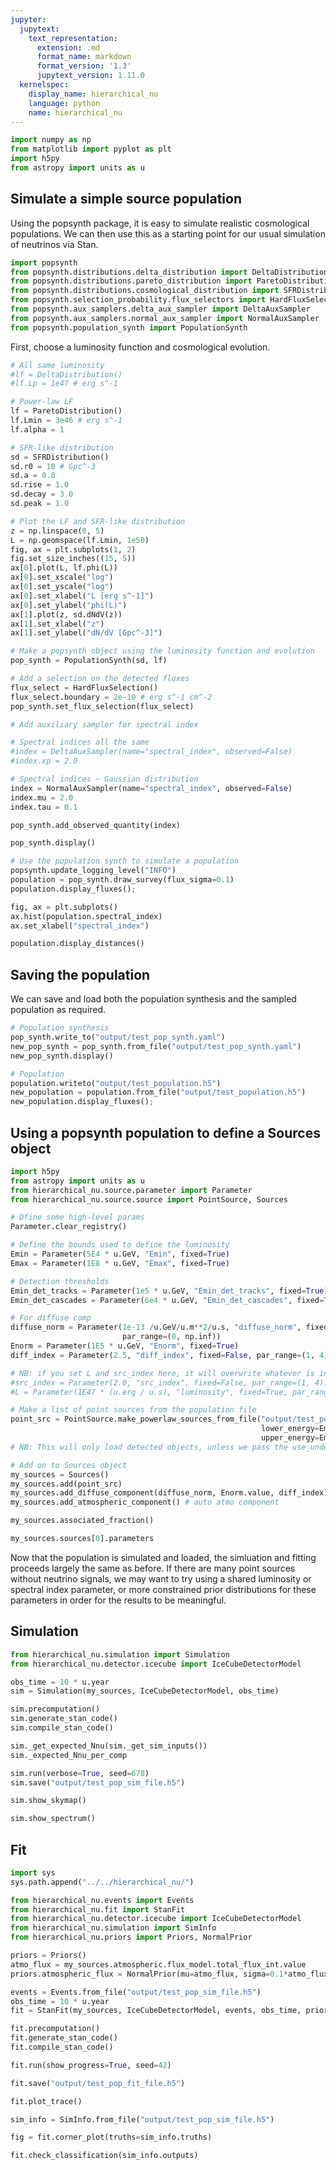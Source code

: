 ```yaml
---
jupyter:
  jupytext:
    text_representation:
      extension: .md
      format_name: markdown
      format_version: '1.3'
      jupytext_version: 1.11.0
  kernelspec:
    display_name: hierarchical_nu
    language: python
    name: hierarchical_nu
---
```


```python
import numpy as np
from matplotlib import pyplot as plt
import h5py
from astropy import units as u
```

## Simulate a simple source population

Using the popsynth package, it is easy to simulate realistic cosmological populations. We can then use this as a starting point for our usual simulation of neutrinos via Stan.

```python
import popsynth
from popsynth.distributions.delta_distribution import DeltaDistribution
from popsynth.distributions.pareto_distribution import ParetoDistribution
from popsynth.distributions.cosmological_distribution import SFRDistribution
from popsynth.selection_probability.flux_selectors import HardFluxSelection
from popsynth.aux_samplers.delta_aux_sampler import DeltaAuxSampler
from popsynth.aux_samplers.normal_aux_sampler import NormalAuxSampler
from popsynth.population_synth import PopulationSynth
```

First, choose a luminosity function and cosmological evolution.

```python
# All same luminosity
#lf = DeltaDistribution()
#lf.Lp = 1e47 # erg s^-1

# Power-law LF
lf = ParetoDistribution()
lf.Lmin = 3e46 # erg s^-1
lf.alpha = 1

# SFR-like distribution
sd = SFRDistribution()
sd.r0 = 10 # Gpc^-3
sd.a = 0.0
sd.rise = 1.0
sd.decay = 3.0
sd.peak = 1.0

# Plot the LF and SFR-like distribution
z = np.linspace(0, 5)
L = np.geomspace(lf.Lmin, 1e50)
fig, ax = plt.subplots(1, 2)
fig.set_size_inches((15, 5))
ax[0].plot(L, lf.phi(L))
ax[0].set_xscale("log")
ax[0].set_yscale("log")
ax[0].set_xlabel("L [erg s^-1]")
ax[0].set_ylabel("phi(L)")
ax[1].plot(z, sd.dNdV(z))
ax[1].set_xlabel("z")
ax[1].set_ylabel("dN/dV [Gpc^-3]")
```

```python
# Make a popsynth object using the luminosity function and evolution
pop_synth = PopulationSynth(sd, lf)

# Add a selection on the detected fluxes
flux_select = HardFluxSelection()
flux_select.boundary = 2e-10 # erg s^-1 cm^-2
pop_synth.set_flux_selection(flux_select)

# Add auxiliary sampler for spectral index

# Spectral indices all the same
#index = DeltaAuxSampler(name="spectral_index", observed=False)
#index.xp = 2.0

# Spectral indices ~ Gaussian distribution
index = NormalAuxSampler(name="spectral_index", observed=False)
index.mu = 2.0
index.tau = 0.1

pop_synth.add_observed_quantity(index)

pop_synth.display()
```

```python
# Use the population synth to simulate a population
popsynth.update_logging_level("INFO")
population = pop_synth.draw_survey(flux_sigma=0.1)
population.display_fluxes();
```

```python
fig, ax = plt.subplots()
ax.hist(population.spectral_index)
ax.set_xlabel("spectral_index")
```

```python
population.display_distances()
```

## Saving the population

We can save and load both the population synthesis and the sampled population as required.

```python
# Population synthesis
pop_synth.write_to("output/test_pop_synth.yaml")
new_pop_synth = pop_synth.from_file("output/test_pop_synth.yaml")
new_pop_synth.display()
```

```python
# Population
population.writeto("output/test_population.h5")
new_population = population.from_file("output/test_population.h5")
new_population.display_fluxes();
```

## Using a popsynth population to define a Sources object

```python
import h5py
from astropy import units as u
from hierarchical_nu.source.parameter import Parameter
from hierarchical_nu.source.source import PointSource, Sources
```

```python
# Dfine some high-level params
Parameter.clear_registry()

# Define the bounds used to define the luminosity
Emin = Parameter(5E4 * u.GeV, "Emin", fixed=True)
Emax = Parameter(1E8 * u.GeV, "Emax", fixed=True)

# Detection thresholds
Emin_det_tracks = Parameter(1e5 * u.GeV, "Emin_det_tracks", fixed=True)
Emin_det_cascades = Parameter(6e4 * u.GeV, "Emin_det_cascades", fixed=True)

# For diffuse comp
diffuse_norm = Parameter(1e-13 /u.GeV/u.m**2/u.s, "diffuse_norm", fixed=True, 
                         par_range=(0, np.inf))
Enorm = Parameter(1E5 * u.GeV, "Enorm", fixed=True)
diff_index = Parameter(2.5, "diff_index", fixed=False, par_range=(1, 4))

# NB: if you set L and src_index here, it will overwrite whatever is in the file
#src_index = Parameter(2.0, "src_index", fixed=False, par_range=(1, 4))
#L = Parameter(1E47 * (u.erg / u.s), "luminosity", fixed=True, par_range=(0, 1E60)*(u.erg/u.s))
```

```python
# Make a list of point sources from the population file
point_src = PointSource.make_powerlaw_sources_from_file("output/test_population.h5",
                                                        lower_energy=Emin,
                                                        upper_energy=Emax)
# NB: This will only load detected objects, unless we pass the use_undetected=True kwarg.
```

```python
# Add on to Sources object 
my_sources = Sources()
my_sources.add(point_src)
my_sources.add_diffuse_component(diffuse_norm, Enorm.value, diff_index) 
my_sources.add_atmospheric_component() # auto atmo component
```

```python
my_sources.associated_fraction()
```

```python
my_sources.sources[0].parameters
```

Now that the population is simulated and loaded, the simluation and fitting proceeds largely the same as before. If there are many point sources without neutrino signals, we may want to try using a shared luminosity or spectral index parameter, or more constrained prior distributions for these parameters in order for the results to be meaningful.


## Simulation

```python
from hierarchical_nu.simulation import Simulation
from hierarchical_nu.detector.icecube import IceCubeDetectorModel
```

```python
obs_time = 10 * u.year
sim = Simulation(my_sources, IceCubeDetectorModel, obs_time)
```

```python
sim.precomputation()
sim.generate_stan_code()
sim.compile_stan_code()
```

```python
sim._get_expected_Nnu(sim._get_sim_inputs())
sim._expected_Nnu_per_comp
```

```python
sim.run(verbose=True, seed=678)
sim.save("output/test_pop_sim_file.h5")
```

```python
sim.show_skymap()
```

```python
sim.show_spectrum()
```


## Fit

```python
import sys
sys.path.append("../../hierarchical_nu/")
```

```python
from hierarchical_nu.events import Events
from hierarchical_nu.fit import StanFit
from hierarchical_nu.detector.icecube import IceCubeDetectorModel
from hierarchical_nu.simulation import SimInfo
from hierarchical_nu.priors import Priors, NormalPrior
```

```python
priors = Priors()
atmo_flux = my_sources.atmospheric.flux_model.total_flux_int.value
priors.atmospheric_flux = NormalPrior(mu=atmo_flux, sigma=0.1*atmo_flux)
```

```python
events = Events.from_file("output/test_pop_sim_file.h5")
obs_time = 10 * u.year
fit = StanFit(my_sources, IceCubeDetectorModel, events, obs_time, priors=priors)
```

```python
fit.precomputation()
fit.generate_stan_code()
fit.compile_stan_code()
```

```python
fit.run(show_progress=True, seed=42)
```

```python
fit.save("output/test_pop_fit_file.h5")
```

```python
fit.plot_trace()
```

```python
sim_info = SimInfo.from_file("output/test_pop_sim_file.h5")
```

```python
fig = fit.corner_plot(truths=sim_info.truths)
```

```python
fit.check_classification(sim_info.outputs)
```

```python

```
